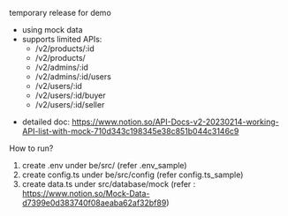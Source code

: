 temporary release for demo
- using mock data
- supports limited APIs: 
  - /v2/products/:id
  - /v2/products/
  - /v2/admins/:id
  - /v2/admins/:id/users
  - /v2/users/:id 
  - /v2/users/:id/buyer
  - /v2/users/:id/seller
 * detailed doc: https://www.notion.so/API-Docs-v2-20230214-working-API-list-with-mock-710d343c198345e38c851b044c3146c9

How to run?
1. create .env under be/src/  (refer .env_sample) 
2. create config.ts under be/src/config   (refer config.ts_sample) 
3. create data.ts under src/database/mock (refer : https://www.notion.so/Mock-Data-d7399e0d383740f08aeaba62af32bf89) 
